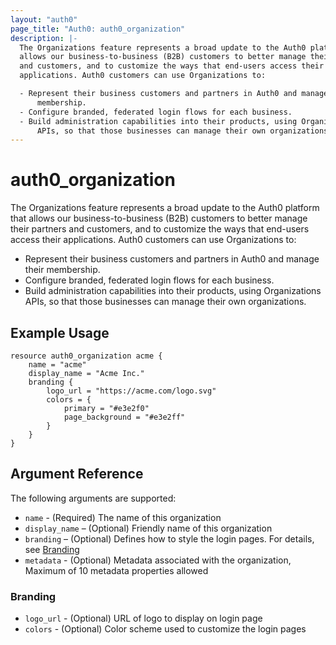 ```yaml
---
layout: "auth0"
page_title: "Auth0: auth0_organization"
description: |-
  The Organizations feature represents a broad update to the Auth0 platform that
  allows our business-to-business (B2B) customers to better manage their partners
  and customers, and to customize the ways that end-users access their
  applications. Auth0 customers can use Organizations to:

  - Represent their business customers and partners in Auth0 and manage their
      membership.
  - Configure branded, federated login flows for each business.
  - Build administration capabilities into their products, using Organizations
      APIs, so that those businesses can manage their own organizations.
---
```


# auth0_organization

The Organizations feature represents a broad update to the Auth0 platform that
allows our business-to-business (B2B) customers to better manage their partners
and customers, and to customize the ways that end-users access their
applications. Auth0 customers can use Organizations to:

  - Represent their business customers and partners in Auth0 and manage their
    membership.
  - Configure branded, federated login flows for each business.
  - Build administration capabilities into their products, using Organizations
    APIs, so that those businesses can manage their own organizations.

## Example Usage

```hcl
resource auth0_organization acme {
	name = "acme"
	display_name = "Acme Inc."
	branding {
		logo_url = "https://acme.com/logo.svg"
		colors = {
			primary = "#e3e2f0"
			page_background = "#e3e2ff"
		}
	}
}
```

## Argument Reference

The following arguments are supported:

* `name` - (Required) The name of this organization
* `display_name` – (Optional) Friendly name of this organization
* `branding` – (Optional) Defines how to style the login pages. For details, see [Branding](#branding)
* `metadata` - (Optional) Metadata associated with the organization, Maximum of 10 metadata properties allowed

### Branding

* `logo_url` - (Optional) URL of logo to display on login page
* `colors` - (Optional) Color scheme used to customize the login pages
